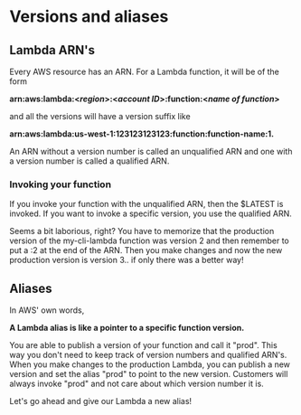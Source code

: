 # Versions and aliases

## Lambda ARN's

Every AWS resource has an ARN. For a Lambda function, it will be of the form

**arn:aws:lambda:<**_**region**_**>:<**_**account ID**_**>:function:<**_**name of function**_**>**

and all the versions will have a version suffix like

**arn:aws:lambda:us-west-1:123123123123:function:function-name:1.**

An ARN without a version number is called an unqualified ARN and one with a version number is called a qualified ARN.

### Invoking your function

If you invoke your function with the unqualified ARN, then the $LATEST is invoked. If you want to invoke a specific version, you use the qualified ARN.&#x20;

Seems a bit laborious, right? You have to memorize that the production version of the my-cli-lambda function was version 2 and then remember to put a :2 at the end of the ARN. Then you make changes and now the new production version is version 3.. if only there was a better way!&#x20;

## Aliases

In AWS' own words,&#x20;

**A Lambda alias is like a pointer to a specific function version.**&#x20;

You are able to publish a version of your function and call it "prod". This way you don't need to keep track of version numbers and qualified ARN's. When you make changes to the production Lambda, you can publish a new version and set the alias "prod" to point to the new version. Customers will always invoke "prod" and not care about which version number it is.&#x20;

Let's go ahead and give our Lambda a new alias!&#x20;
